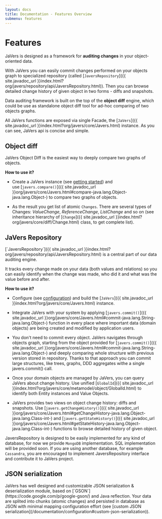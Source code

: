 ```yaml
---
layout: docs
title: Documentation - Features Overview
submenu: features
---
```


# Features #

JaVers is designed as a framework for **auditing changes** in your object-oriented data.

With JaVers you can easily commit changes performed on your objects graph to specialized repository
(called [`JaversRepository`]({{ site.javadoc_url }}index.html?org/javers/repository/api/JaversRepository.html)).
Then you can browse detailed change history of given object in two forms - diffs and snapshots. 

Data auditing framework is built on the top of the **object diff** engine, which could be use as standalone object diff tool for ad-hoc
comparing of two objects graphs.

All JaVers functions are exposed via single Facade, the
[`JaVers`]({{ site.javadoc_url }}index.html?org/javers/core/Javers.html) instance.
As you can see, JaVers api is concise and simple.

<h2 id="object-diff">Object diff</h2>
JaVers Object Diff is the easiest way to deeply compare two graphs of objects.

**How to use it?**

* Create a JaVers instance (see [getting started](/documentation/getting-started/#create-javers-instance)) and  
  use [`javers.compare()`]({{ site.javadoc_url }}org/javers/core/Javers.html#compare-java.lang.Object-java.lang.Object-)
  to compare two graphs of objects. 
   
* As the result you get list of atomic `Changes`.
  There are several types of Changes: *ValueChange*, *ReferenceChange*, *ListChange* and so on (see inheritance hierarchy of 
  [`Change`]({{ site.javadoc_url }}index.html?org/javers/core/diff/Change.html) class, to get complete list).      

<h2 id="javers-repository">JaVers Repository</h2>
[`JaversRepository`]({{ site.javadoc_url }}index.html?org/javers/repository/api/JaversRepository.html)
is a central part of our data auditing engine. 

It tracks every change made on your data (both values and relations) so you can easily identify when the change was made,
who did it and what was the value before and after.

**How to use it?**

* Configure (see [configuration](/documentation/configuration)) and build the
  [`JaVers`]({{ site.javadoc_url }}index.html?org/javers/core/Javers.html) instance. 

* Integrate JaVers with your system by applying 
  [`javers.commit()`]({{ site.javadoc_url }}org/javers/core/Javers.html#commit-java.lang.String-java.lang.Object-)
  function in every place where 
  important data (domain objects) are being created and modified by application users.
  
* You don't need to commit every object. JaVers navigates through objects graph, starting from
  the object provided for
  [`javers.commit()`]({{ site.javadoc_url }}org/javers/core/Javers.html#commit-java.lang.String-java.lang.Object-)
  and deeply comparing whole structure with previous version stored in repository.
  Thanks to that approach you can commit large structures, like trees, graphs, DDD aggregates withe a single
  javers.commit() call.
  
* Once your domain objects are managed by JaVers, you can query JaVers about change history. 
  Use unified 
  [`GlobalId`]({{ site.javadoc_url }}index.html?org/javers/core/metamodel/object/GlobalId.html)
  to identify both Entity instances and Value Objects.
  
* JaVers provides two views on object change history: diffs and snapshots.
  Use [`javers.getChangeHistory()`]({{ site.javadoc_url }}org/javers/core/Javers.html#getChangeHistory-java.lang.Object-java.lang.Class-int-)
  and [`javers.getStateHistory()`]({{ site.javadoc_url }}org/javers/core/Javers.html#getStateHistory-java.lang.Object-java.lang.Class-int-)
  functions to browse detailed history of given object.
  
JaversRepository is designed to be easily implemented for any kind of database,
for now we provide `MongoDB` implementation. SQL implementation will be provided soon.
If you are using another database, for example `Cassandra`, you are encouraged to implement 
JaversRepository interface and contribute it to JaVers project.

<h2 id="json-serialization">JSON serialization</h2>
JaVers has well designed and customizable JSON serialization & deserialization module, based on 
[`GSON`](https://code.google.com/p/google-gson/) and Java reflection. 
Your data are splited into chunks (atomic changes) and persisted in database as JSON
with minimal mapping configuration effort
(see [custom JSON serialization](/documentation/configuration#custom-json-serialization)).
